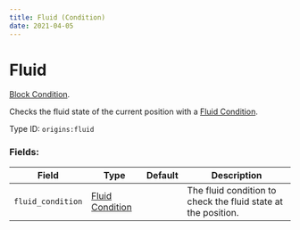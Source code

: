 ```yaml
---
title: Fluid (Condition)
date: 2021-04-05
---
```

# Fluid

[Block Condition](../block_conditions.md).

Checks the fluid state of the current position with a [Fluid Condition](../fluid_conditions.md).

Type ID: `origins:fluid`

### Fields:

Field  | Type | Default | Description
-------|------|---------|-------------
`fluid_condition` | [Fluid Condition](../fluid_conditions.md) | | The fluid condition to check the fluid state at the position.
